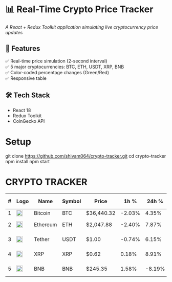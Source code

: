 # 📊 Real-Time Crypto Price Tracker  
*A React + Redux Toolkit application simulating live cryptocurrency price updates*

## 🚀 Features  
✅ Real-time price simulation (2-second interval)  
✅ 5 major cryptocurrencies: BTC, ETH, USDT, XRP, BNB  
✅ Color-coded percentage changes (Green/Red)  
✅ Responsive table  

## 🛠️ Tech Stack  
- React 18  
- Redux Toolkit  
- CoinGecko API  

# Setup

git clone https://github.com/shivam064/crypto-tracker.git
cd crypto-tracker
npm install
npm start

# CRYPTO TRACKER

| # | Logo | Name    | Symbol | Price      | 1h %   | 24h %  | 7d %    | Market Cap   | Volume (24h) | Circulating Supply      | Max Supply       | 7D Chart |
|---|------|---------|--------|------------|--------|--------|---------|--------------|--------------|------------------------|------------------|----------|
| 1 | <img src="https://cryptologos.cc/logos/bitcoin-btc-logo.png" width=20> | Bitcoin | BTC    | $36,440.32 | -2.03% | 4.35%  | 3.83%   | $711.18B     | $19.93B      | 19,855,912 BTC         | 21,000,000 BTC  | [ ]      |
| 2 | <img src="https://cryptologos.cc/logos/ethereum-eth-logo.png" width=20> | Ethereum | ETH    | $2,047.88  | -2.40% | 7.87%  | 3.78%   | $245.11B     | $26.06B      | 120,182,249 ETH        | N/A             | [ ]      |
| 3 | <img src="https://cryptologos.cc/logos/tether-usdt-logo.png" width=20> | Tether | USDT    | $1.00      | -0.74% | 6.15%  | -1.17%  | $83.05B      | $29.99B      | 83,050,764,080 USDT    | N/A             | [ ]      |
| 4 | <img src="https://cryptologos.cc/logos/xrp-xrp-logo.png" width=20> | XRP | XRP    | $0.62      | 0.18%  | 8.91%  | -1.42%  | $33.36B      | $34.05B      | 53,394,167,593 XRP     | 100,000,000,000 XRP | [ ] |
| 5 | <img src="https://cryptologos.cc/logos/bnb-bnb-logo.png" width=20> | BNB | BNB    | $245.35    | 1.58%  | -8.19% | -11.20% | $37.58B      | $5.58B       | 153,432,897 BNB        | 200,000,000 BNB | [ ]      |

